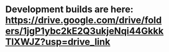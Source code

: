 # Development builds are here: https://drive.google.com/drive/folders/1jgP1ybc2kE2Q3ukjeNqi44GkkkTlXWJZ?usp=drive_link
